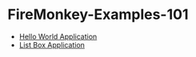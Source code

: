 # FireMonkey-Examples-101

- [Hello World Application](https://github.com/ahmetcakr/FireMonkey-Examples-101/tree/main/Hello-World)
- [List Box Application](https://github.com/ahmetcakr/FireMonkey-Examples-101/tree/main/List-Box)

